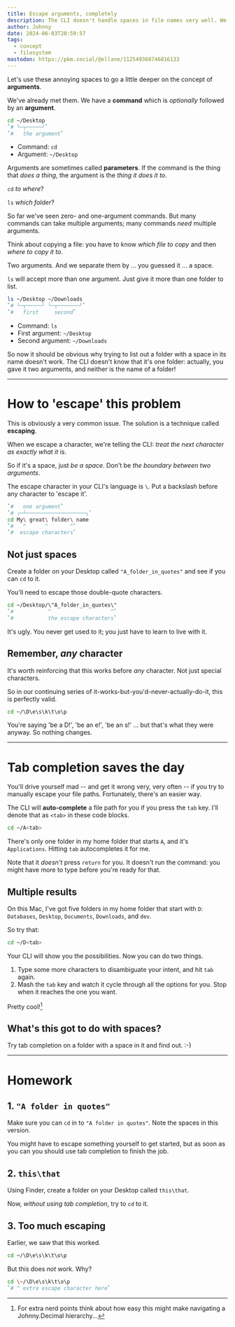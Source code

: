 ```yaml
---
title: Escape arguments, completely
description: The CLI doesn't handle spaces in file names very well. We use 'escaping' to work around it.
author: Johnny
date: 2024-06-03T20:59:57
tags:
  - concept
  - filesystem
mastodon: https://pkm.social/@ellane/112549360746816133
---
```


Let's use these annoying spaces to go a little deeper on the concept of **arguments**.

We've already met them. We have a **command** which is _optionally_ followed by an **argument**.

```bash
cd ~/Desktop
`# └─┬─────┘`
`#   the argument`
```

- Command: `cd`
- Argument: `~/Desktop`

Arguments are sometimes called **parameters**. If the command is the thing that _does a thing_, the argument is the _thing it does it to_.

`cd` _to where_?

`ls` _which folder_?

So far we've seen zero- and one-argument commands. But many commands can take multiple arguments; many commands _need_ multiple arguments.

Think about copying a file: you have to know _which file to copy_ and then _where to copy it to_.

Two arguments. And we separate them by ... you guessed it ... a space.

`ls` will accept more than one argument. Just give it more than one folder to list.

```bash
ls ~/Desktop ~/Downloads
`# └─┬─────┘ └─┬───────┘`
`#   first     second`
```

- Command: `ls`
- First argument: `~/Desktop`
- Second argument: `~/Downloads`

So now it should be obvious why trying to list out a folder with a space in its name doesn't work. The CLI doesn't know that it's one folder: actually, you gave it two arguments, and neither is the name of a folder!

---

# How to 'escape' this problem

This is obviously a very common issue. The solution is a technique called **escaping**.

When we escape a character, we're telling the CLI: _treat the next character as exactly what it is_.

So if it's a space, just _be a space_. Don't be _the boundary between two arguments_.

The escape character in your CLI's language is `\`. Put a backslash before any character to 'escape it'.

```bash
`#   one argument`
`# ┌─┴───────────────────┐`
cd My\ great\ folder\ name
`#   ^      ^       ^`
`#  escape characters`
```

## Not just spaces

Create a folder on your Desktop called `"A_folder_in_quotes"` and see if you can `cd` to it.

You'll need to escape those double-quote characters.

```bash
cd ~/Desktop/\"A_folder_in_quotes\"
`#           ^                   ^`
`#           the escape characters`
```

It's ugly. You never get used to it; you just have to learn to live with it.

## Remember, _any_ character

It's worth reinforcing that this works before _any_ character. Not just special characters.

So in our continuing series of it-works-but-you'd-never-actually-do-it, this is perfectly valid.

```bash
cd ~/\D\e\s\k\t\o\p
```

You're saying 'be a D!', 'be an e!', 'be an s!' ... but that's what they were anyway. So nothing changes.

---

# Tab completion saves the day

You'll drive yourself mad -- and get it wrong very, very often -- if you try to manually escape your file paths. Fortunately, there's an easier way.

The CLI will **auto-complete** a file path for you if you press the `tab` key. I'll denote that as `<tab>` in these code blocks.

```bash
cd ~/A<tab>
```

There's only one folder in my home folder that starts `A`, and it's `Applications`. Hitting `tab` autocompletes it for me.

Note that it _doesn't_ press `return` for you. It doesn't run the command: you might have more to type before you're ready for that.

## Multiple results

On this Mac, I've got five folders in my home folder that start with `D`: `Databases`, `Desktop`, `Documents`, `Downloads`, and `dev`.

So try that:

```bash
cd ~/D<tab>
```

Your CLI will show you the possibilities. Now you can do two things.

1. Type some more characters to disambiguate your intent, and hit `tab` again.
2. Mash the `tab` key and watch it cycle through all the options for you. Stop when it reaches the one you want.

Pretty cool![^johnnydecimal]

[^johnnydecimal]: For extra nerd points think about how easy this might make navigating a Johnny.Decimal hierarchy...

## What's this got to do with spaces?

Try tab completion on a folder with a space in it and find out. :-)

---

# Homework

## 1. `"A folder in quotes"`

Make sure you can `cd` in to `"A folder in quotes"`. Note the spaces in this version.

You might have to escape something yourself to get started, but as soon as you can you should use tab completion to finish the job.

## 2. `this\that`

Using Finder, create a folder on your Desktop called `this\that`.

Now, _without using tab completion_, try to `cd` to it.

## 3. Too much escaping

Earlier, we saw that this worked.

```bash
cd ~/\D\e\s\k\t\o\p
```

But this does _not_ work. Why?

```bash
cd \~/\D\e\s\k\t\o\p
`# ^ extra escape character here`
```
